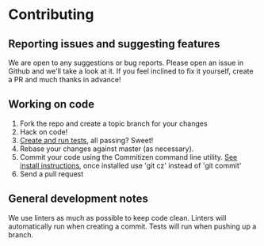 # Contributing

## Reporting issues and suggesting features

We are open to any suggestions or bug reports. Please open an issue in Github and we'll take a look at it. If you feel inclined to fix it yourself, create a PR and much thanks in advance!

## Working on code

1. Fork the repo and create a topic branch for your changes
2. Hack on code!
3. [Create and run tests](./TESTING.md), all passing? Sweet!
4. Rebase your changes against master (as necessary).
5. Commit your code using the Commitizen command line utility. [See install instructions](http://commitizen.github.io/cz-cli/), once installed use 'git cz' instead of 'git commit'
6. Send a pull request

## General development notes

We use linters as much as possible to keep code clean. Linters will automatically run when creating a commit. Tests will run when pushing up a branch.
